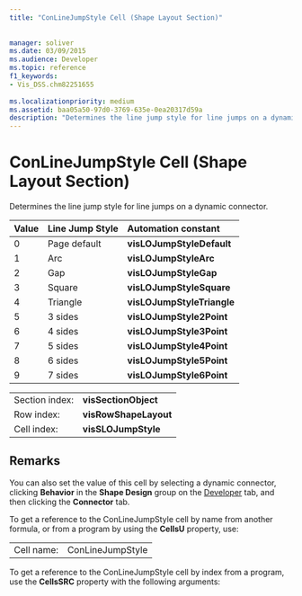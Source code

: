 ```yaml
---
title: "ConLineJumpStyle Cell (Shape Layout Section)"
 
 
manager: soliver
ms.date: 03/09/2015
ms.audience: Developer
ms.topic: reference
f1_keywords:
- Vis_DSS.chm82251655
 
ms.localizationpriority: medium
ms.assetid: baa05a50-97d0-3769-635e-0ea20317d59a
description: "Determines the line jump style for line jumps on a dynamic connector."
---
```


# ConLineJumpStyle Cell (Shape Layout Section)

Determines the line jump style for line jumps on a dynamic connector.
  
|**Value**|**Line Jump Style**|**Automation constant**|
|:-----|:-----|:-----|
|0  <br/> |Page default  <br/> |**visLOJumpStyleDefault** <br/> |
|1  <br/> |Arc  <br/> |**visLOJumpStyleArc** <br/> |
|2  <br/> |Gap  <br/> |**visLOJumpStyleGap** <br/> |
|3  <br/> |Square  <br/> |**visLOJumpStyleSquare** <br/> |
|4  <br/> |Triangle  <br/> |**visLOJumpStyleTriangle** <br/> |
|5  <br/> |3 sides  <br/> |**visLOJumpStyle2Point** <br/> |
|6  <br/> |4 sides  <br/> |**visLOJumpStyle3Point** <br/> |
|7  <br/> |5 sides  <br/> |**visLOJumpStyle4Point** <br/> |
|8  <br/> |6 sides  <br/> |**visLOJumpStyle5Point** <br/> |
|9  <br/> |7 sides  <br/> |**visLOJumpStyle6Point** <br/> |
   
|||
|:-----|:-----|
|Section index:  <br/> |**visSectionObject** <br/> |
|Row index:  <br/> |**visRowShapeLayout** <br/> |
|Cell index:  <br/> |**visSLOJumpStyle** <br/> |
   
## Remarks

You can also set the value of this cell by selecting a dynamic connector, clicking **Behavior** in the **Shape Design** group on the [Developer](run-in-developer-mode-display-the-developer-tab.md) tab, and then clicking the **Connector** tab. 
  
To get a reference to the ConLineJumpStyle cell by name from another formula, or from a program by using the **CellsU** property, use: 
  
|||
|:-----|:-----|
|Cell name:  <br/> |ConLineJumpStyle  <br/> |
   
To get a reference to the ConLineJumpStyle cell by index from a program, use the **CellsSRC** property with the following arguments: 
  

